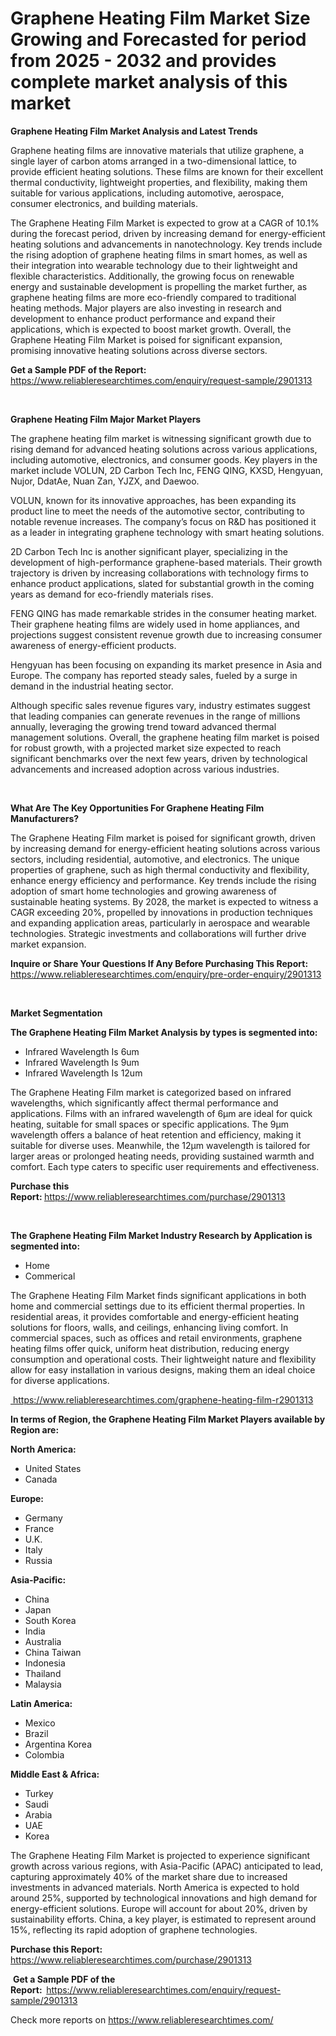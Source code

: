 <p><h1>Graphene Heating Film Market Size Growing and Forecasted for period from 2025 - 2032 and provides complete market analysis of this market</h1></p><p><strong>Graphene Heating Film Market Analysis and Latest Trends</strong></p>
<p><p>Graphene heating films are innovative materials that utilize graphene, a single layer of carbon atoms arranged in a two-dimensional lattice, to provide efficient heating solutions. These films are known for their excellent thermal conductivity, lightweight properties, and flexibility, making them suitable for various applications, including automotive, aerospace, consumer electronics, and building materials.</p><p>The Graphene Heating Film Market is expected to grow at a CAGR of 10.1% during the forecast period, driven by increasing demand for energy-efficient heating solutions and advancements in nanotechnology. Key trends include the rising adoption of graphene heating films in smart homes, as well as their integration into wearable technology due to their lightweight and flexible characteristics. Additionally, the growing focus on renewable energy and sustainable development is propelling the market further, as graphene heating films are more eco-friendly compared to traditional heating methods. Major players are also investing in research and development to enhance product performance and expand their applications, which is expected to boost market growth. Overall, the Graphene Heating Film Market is poised for significant expansion, promising innovative heating solutions across diverse sectors.</p></p>
<p><strong>Get a Sample PDF of the Report:&nbsp;</strong> <a href="https://www.reliableresearchtimes.com/enquiry/request-sample/2901313?utm_campaign=3363&utm_medium=2&utm_source=Github&utm_content=ia&utm_term=16032025&utm_id=graphene-heating-film">https://www.reliableresearchtimes.com/enquiry/request-sample/2901313</a></p>
<p>&nbsp;</p>
<p><strong>Graphene Heating Film Major Market Players</strong></p>
<p><p>The graphene heating film market is witnessing significant growth due to rising demand for advanced heating solutions across various applications, including automotive, electronics, and consumer goods. Key players in the market include VOLUN, 2D Carbon Tech Inc, FENG QING, KXSD, Hengyuan, Nujor, DdatAe, Nuan Zan, YJZX, and Daewoo.</p><p>VOLUN, known for its innovative approaches, has been expanding its product line to meet the needs of the automotive sector, contributing to notable revenue increases. The company’s focus on R&D has positioned it as a leader in integrating graphene technology with smart heating solutions.</p><p>2D Carbon Tech Inc is another significant player, specializing in the development of high-performance graphene-based materials. Their growth trajectory is driven by increasing collaborations with technology firms to enhance product applications, slated for substantial growth in the coming years as demand for eco-friendly materials rises.</p><p>FENG QING has made remarkable strides in the consumer heating market. Their graphene heating films are widely used in home appliances, and projections suggest consistent revenue growth due to increasing consumer awareness of energy-efficient products.</p><p>Hengyuan has been focusing on expanding its market presence in Asia and Europe. The company has reported steady sales, fueled by a surge in demand in the industrial heating sector.</p><p>Although specific sales revenue figures vary, industry estimates suggest that leading companies can generate revenues in the range of millions annually, leveraging the growing trend toward advanced thermal management solutions. Overall, the graphene heating film market is poised for robust growth, with a projected market size expected to reach significant benchmarks over the next few years, driven by technological advancements and increased adoption across various industries.</p></p>
<p>&nbsp;</p>
<p><strong>What Are The Key Opportunities For Graphene Heating Film Manufacturers?</strong></p>
<p><p>The Graphene Heating Film market is poised for significant growth, driven by increasing demand for energy-efficient heating solutions across various sectors, including residential, automotive, and electronics. The unique properties of graphene, such as high thermal conductivity and flexibility, enhance energy efficiency and performance. Key trends include the rising adoption of smart home technologies and growing awareness of sustainable heating systems. By 2028, the market is expected to witness a CAGR exceeding 20%, propelled by innovations in production techniques and expanding application areas, particularly in aerospace and wearable technologies. Strategic investments and collaborations will further drive market expansion.</p></p>
<p><strong>Inquire or Share Your Questions If Any Before Purchasing This Report:</strong> <a href="https://www.reliableresearchtimes.com/enquiry/pre-order-enquiry/2901313?utm_campaign=3363&utm_medium=2&utm_source=Github&utm_content=ia&utm_term=16032025&utm_id=graphene-heating-film">https://www.reliableresearchtimes.com/enquiry/pre-order-enquiry/2901313</a></p>
<p>&nbsp;</p>
<p><strong>Market Segmentation</strong></p>
<p><strong>The Graphene Heating Film Market Analysis by types is segmented into:</strong></p>
<p><ul><li>Infrared Wavelength Is 6um</li><li>Infrared Wavelength Is 9um</li><li>Infrared Wavelength Is 12um</li></ul></p>
<p><p>The Graphene Heating Film market is categorized based on infrared wavelengths, which significantly affect thermal performance and applications. Films with an infrared wavelength of 6μm are ideal for quick heating, suitable for small spaces or specific applications. The 9μm wavelength offers a balance of heat retention and efficiency, making it suitable for diverse uses. Meanwhile, the 12μm wavelength is tailored for larger areas or prolonged heating needs, providing sustained warmth and comfort. Each type caters to specific user requirements and effectiveness.</p></p>
<p><strong>Purchase this Report:&nbsp;</strong><a href="https://www.reliableresearchtimes.com/purchase/2901313?utm_campaign=3363&utm_medium=2&utm_source=Github&utm_content=ia&utm_term=16032025&utm_id=graphene-heating-film">https://www.reliableresearchtimes.com/purchase/2901313</a></p>
<p>&nbsp;</p>
<p><strong>The Graphene Heating Film Market Industry Research by Application is segmented into:</strong></p>
<p><ul><li>Home</li><li>Commerical</li></ul></p>
<p><p>The Graphene Heating Film Market finds significant applications in both home and commercial settings due to its efficient thermal properties. In residential areas, it provides comfortable and energy-efficient heating solutions for floors, walls, and ceilings, enhancing living comfort. In commercial spaces, such as offices and retail environments, graphene heating films offer quick, uniform heat distribution, reducing energy consumption and operational costs. Their lightweight nature and flexibility allow for easy installation in various designs, making them an ideal choice for diverse applications.</p></p>
<p><a href="https://www.reliableresearchtimes.com/graphene-heating-film-r2901313?utm_campaign=3363&utm_medium=2&utm_source=Github&utm_content=ia&utm_term=16032025&utm_id=graphene-heating-film">&nbsp;https://www.reliableresearchtimes.com/graphene-heating-film-r2901313</a></p>
<p><strong>In terms of Region, the Graphene Heating Film Market Players available by Region are:</strong></p>
<p>
    <p> <strong> North America: </strong>
        <ul>
            <li>United States</li>
            <li>Canada</li>
        </ul>
        </p> 
    <p> <strong> Europe: </strong>
        <ul>
            <li>Germany</li>
            <li>France</li>
            <li>U.K.</li>
            <li>Italy</li>
            <li>Russia</li>
        </ul>
        </p> 
    <p> <strong> Asia-Pacific: </strong>
        <ul>
            <li>China</li>
            <li>Japan</li>
            <li>South Korea</li>
            <li>India</li>
            <li>Australia</li>
            <li>China Taiwan</li>
            <li>Indonesia</li>
            <li>Thailand</li>
            <li>Malaysia</li>
        </ul>
        </p> 
    <p> <strong> Latin America: </strong>
        <ul>
            <li>Mexico</li>
            <li>Brazil</li>
            <li>Argentina Korea</li>
            <li>Colombia</li>
        </ul>
        </p> 
    <p> <strong> Middle East & Africa: </strong>
        <ul>
            <li>Turkey</li>
            <li>Saudi</li>
            <li>Arabia</li>
            <li>UAE</li>
            <li>Korea</li>
        </ul>
    </p>
    </p>
<p><p>The Graphene Heating Film Market is projected to experience significant growth across various regions, with Asia-Pacific (APAC) anticipated to lead, capturing approximately 40% of the market share due to increased investments in advanced materials. North America is expected to hold around 25%, supported by technological innovations and high demand for energy-efficient solutions. Europe will account for about 20%, driven by sustainability efforts. China, a key player, is estimated to represent around 15%, reflecting its rapid adoption of graphene technologies.</p></p>
<p><strong>Purchase this Report: </strong><a href="https://www.reliableresearchtimes.com/purchase/2901313?utm_campaign=3363&utm_medium=2&utm_source=Github&utm_content=ia&utm_term=16032025&utm_id=graphene-heating-film">https://www.reliableresearchtimes.com/purchase/2901313</a></p>
<p>&nbsp;<strong>Get a Sample PDF of the Report:&nbsp;&nbsp;</strong><a href="https://www.reliableresearchtimes.com/enquiry/request-sample/2901313?utm_campaign=3363&utm_medium=2&utm_source=Github&utm_content=ia&utm_term=16032025&utm_id=graphene-heating-film">https://www.reliableresearchtimes.com/enquiry/request-sample/2901313</a></p>
<p><strong></strong></p>
<p>Check more reports on <a href="https://www.reliableresearchtimes.com/?utm_campaign=3363&utm_medium=2&utm_source=Github&utm_content=ia&utm_term=16032025&utm_id=graphene-heating-film">https://www.reliableresearchtimes.com/</a></p>